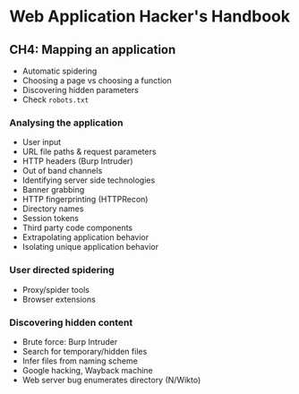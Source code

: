 # Web Application Hacker's Handbook

## CH4: Mapping an application

- Automatic spidering
- Choosing a page vs choosing a function
- Discovering hidden parameters
- Check `robots.txt`

### Analysing the application

- User input
- URL file paths & request parameters
- HTTP headers (Burp Intruder)
- Out of band channels
- Identifying server side technologies
- Banner grabbing
- HTTP fingerprinting (HTTPRecon)
- Directory names
- Session tokens
- Third party code components
- Extrapolating application behavior
- Isolating unique application behavior

### User directed spidering

- Proxy/spider tools
- Browser extensions

### Discovering hidden content

- Brute force: Burp Intruder
- Search for temporary/hidden files
- Infer files from naming scheme
- Google hacking, Wayback machine
- Web server bug enumerates directory (N/Wikto)
